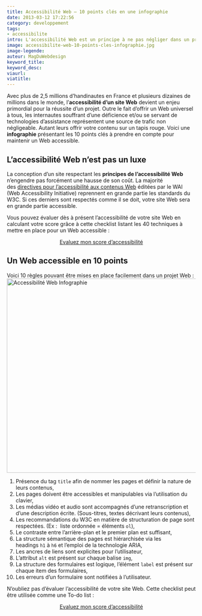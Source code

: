 ```yaml
---
title: Accessibilité Web – 10 points clés en une infographie
date: 2013-03-12 17:22:56
category: developpement
tags:
- accessibilite
intro: L'accessibilité Web est un principe à ne pas négliger dans un projet.
image: accessibilite-web-10-points-cles-infographie.jpg
image-legende:
auteur: MagDuWebdesign
keyword_title:
keyword_desc:
viaurl:
viatitle:
---
```

<p>Avec plus de 2,5 millions d’handinautes en France et plusieurs dizaines de millions dans le monde, l’<strong>accessibilité d’un site Web</strong> devient un enjeu primordial pour la réussite d’un projet. Outre le fait d’offrir un Web universel à tous, les internautes souffrant d’une déficience et/ou se servant de technologies d’assistance représentent une source de trafic non négligeable. Autant leurs offrir votre contenu sur un tapis rouge. Voici une <strong>infographie</strong> présentant les 10 points clés à prendre en compte pour maintenir un Web accessible.</p>
<h2>L’accessibilité Web n’est pas un luxe</h2>
<p>La conception d’un site respectant les <strong>principes de l’accessibilité Web</strong> n’engendre pas forcément une hausse de son coût. La majorité des&nbsp;<a href="http://www.w3.org/WAI/intro/wcag" target="_blank">directives pour l’accessibilité aux contenus Web</a> éditées par le WAI (Web Accessibility Initiative) reprennent en grande partie les standards du W3C. Si ces derniers sont respectés comme il se doit, votre site Web sera en grande partie accessible.</p>
<p>Vous pouvez évaluer dès à présent l’accessibilité de votre site Web en calculant votre score grâce à cette checklist listant les 40 techniques à mettre en place pour un Web accessible :</p>
<p style="text-align: center;"><a class="button primary radius" href="http://magazineduwebdesign.com/accessibilite-web-ckecklist" target="_blank">Evaluez mon score d’accessibilité</a></p>
<h2 style="text-align: left;">Un Web accessible en 10 points</h2>
<p>Voici 10&nbsp;règles&nbsp;pouvant être mises en place facilement dans un projet Web :<br>
<img class="aligncenter size-full wp-image-3947" title="Accessibilité Web Infographie" src="https://s3-eu-west-1.amazonaws.com/mdw-images/large/accessibilite-web-infographie-magazine-du-web-design.jpg" alt="Accessibilité Web Infographie" width="534" height="517"></p>
<ol>
<li>Présence du&nbsp;tag&nbsp;<code>title</code>&nbsp;afin de nommer les pages et définir la nature de leurs contenus,</li>
<li>Les pages doivent être accessibles et manipulables via l’utilisation du clavier,</li>
<li>Les médias vidéo et audio sont accompagnés d’une retranscription et d’une description écrite. (Sous-titres, textes décrivant leurs contenus),</li>
<li>Les recommandations du W3C en matière de structuration de page sont respectées. (Ex :&nbsp;&nbsp;liste ordonnée =&nbsp;éléments&nbsp;<code>ol</code>),</li>
<li>Le contraste entre l’arrière-plan et le premier plan est suffisant,</li>
<li>La structure sémantique des pages est hiérarchisée via les headings&nbsp;<code>h1</code>&nbsp;à&nbsp;<code>h6</code>&nbsp;et l’emploi de la technologie ARIA,</li>
<li>Les ancres de liens sont explicites pour l’utilisateur,</li>
<li>L’attribut&nbsp;<code>alt</code>&nbsp;est présent sur chaque balise&nbsp;<code>img</code>,</li>
<li>La structure des formulaires est logique,&nbsp;l’élément&nbsp;<code>label</code>&nbsp;est présent sur chaque item des formulaires,</li>
<li>Les erreurs d’un formulaire sont notifiées à l’utilisateur.</li>
</ol>
<p>N’oubliez pas d’évaluer l’accessibilité de votre site Web. Cette checklist peut être utilisée comme une To-do list :</p>
<p style="text-align: center;"><a class="button primary radius" href="http://magazineduwebdesign.com/accessibilite-web-ckecklist" target="_blank">Evaluez mon score d’accessibilité</a></p>